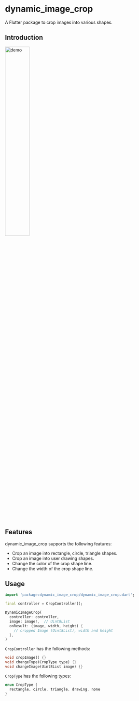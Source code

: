 # dynamic_image_crop

A Flutter package to crop images into various shapes.

## Introduction

<img src="images/demo.gif" width="40%" alt="demo">

## Features

dynamic_image_crop supports the following features:

- Crop an image into rectangle, circle, triangle shapes.
- Crop an image into user drawing shapes.
- Change the color of the crop shape line.
- Change the width of the crop shape line.

## Usage

```dart
import 'package:dynamic_image_crop/dynamic_image_crop.dart';

final controller = CropController();

DynamicImageCrop(
  controller: controller,
  image: image!,  // Uint8List
  onResult: (image, width, height) {
    // cropped Image (Uint8List), width and height
  },
)
```

```CropController``` has the following methods:

```dart
void cropImage() {}
void changeType(CropType type) {}
void changeImage(Uint8List image) {}
```

```CropType``` has the following types:

```dart
enum CropType {
  rectangle, circle, triangle, drawing, none
}
```
